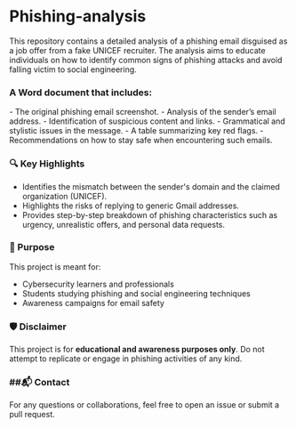 # Phishing-analysis

This repository contains a detailed analysis of a phishing email disguised as a job offer from a fake UNICEF recruiter. The analysis aims to educate individuals on how to identify common signs of phishing attacks and avoid falling victim to social engineering.

 
  <h3>A Word document that includes:</h3>
  - The original phishing email screenshot.
  - Analysis of the sender’s email address.
  - Identification of suspicious content and links.
  - Grammatical and stylistic issues in the message.
  - A table summarizing key red flags.
  - Recommendations on how to stay safe when encountering such emails.

<h3>🔍 Key Highlights</h3>

- Identifies the mismatch between the sender's domain and the claimed organization (UNICEF).
- Highlights the risks of replying to generic Gmail addresses.
- Provides step-by-step breakdown of phishing characteristics such as urgency, unrealistic offers, and personal data requests.

<h3>🎯 Purpose</h3>

This project is meant for:
- Cybersecurity learners and professionals
- Students studying phishing and social engineering techniques
- Awareness campaigns for email safety
<h3>🛡️ Disclaimer</h3>

This project is for **educational and awareness purposes only**. Do not attempt to replicate or engage in phishing activities of any kind.

<h3> ##📬 Contact</h3>

For any questions or collaborations, feel free to open an issue or submit a pull request.


